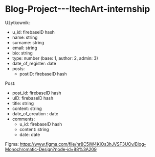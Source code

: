 # Blog-Project---ItechArt-internship

Użytkownik:

- u_id: firebaseID hash
- name: string
- surname: string
- email: string
- bio: string
- type: number (base: 1, author: 2, admin: 3)
- date_of_register: date
- posts:
  - postID: firebaseID hash

Post:

- post_id: firebaseID hash
- uID: firebaseID hash
- title: string
- content: string
- date_of_creation : date
- comments:
  - u_id: firebaseID hash
  - content: string
  - date: date

Figma:
https://www.figma.com/file/hr8C5iW4KiOs3hJVSF3UOv/Blog-Monochromatic-Design?node-id=88%3A209
